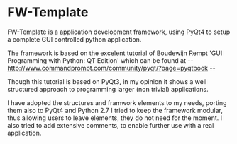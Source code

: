 FW-Template
===========

FW-Template is a application development framework, using PyQt4 to setup a complete
GUI controlled python application.

The framework is based on the excelent tutorial of Boudewijn Rempt 'GUI Programming with Python: QT Edition'
which can be found at -- http://www.commandprompt.com/community/pyqt/?page=pyqtbook --

Though this tutorial is based on PyQt3, in my opinion it shows a well structured approach
to programming larger (non trivial) applications.

I have adopted the structures and framwork elements to my needs, porting them also to PyQt4
and Python 2.7
I tried to keep the framework modular, thus allowing users to leave elements, they do not
need for the moment. I also tried to add extensive comments, to enable further use with a
real application.